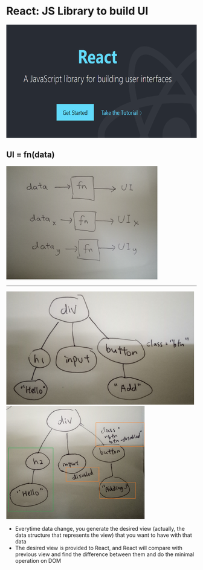# React: JS Library to build UI

<img src="react-landing.png" alt="ReactJS landing page" height="300">

## UI = fn(data)

<img src="ui-as-fn.jpg" alt="UI as a function of data" height="300">

<hr />

<img src="virtual-initial.jpg" alt="UI as a function of data" height="300">

<img src="virtual-later.jpg" alt="UI as a function of data" height="300">

- Everytime data change, you generate the desired view (actually, the data structure that represents the view) that you want to have with that data
- The desired view is provided to React, and React will compare with previous view and find the difference between them and do the minimal operation on DOM
